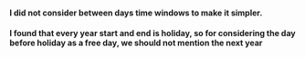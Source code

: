 #### I did not consider between days time windows to make it simpler.

#### I found that every year start and end is holiday, so for considering the day before holiday as a free day, we should not mention the next year